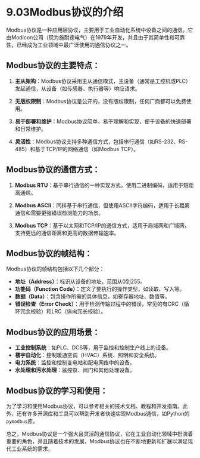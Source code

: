 # 9.03Modbus协议的介绍
Modbus协议是一种应用层协议，主要用于工业自动化系统中设备之间的通信。它由Modicon公司（现为施耐德电气）在1979年开发，并且由于其简单性和可靠性，已经成为工业领域中最广泛使用的通信协议之一。

## Modbus协议的主要特点：

1. **主从架构**：Modbus协议采用主从通信模式，主设备（通常是工控机或PLC）发起通信，从设备（如传感器、执行器等）响应请求。
    
2. **无版权限制**：Modbus协议是公开的，没有版权限制，任何厂商都可以免费使用。
    
3. **易于部署和维护**：Modbus协议简单，易于理解和实现，便于设备的快速部署和日常维护。
    
4. **灵活性**：Modbus协议支持多种通信方式，包括串行通信（如RS-232、RS-485）和基于TCP/IP的网络通信（如Modbus TCP）。
    

## Modbus协议的通信方式：

1. **Modbus RTU**：基于串行通信的一种实现方式，使用二进制编码，适用于短距离通信。
    
2. **Modbus ASCII**：同样基于串行通信，但使用ASCII字符编码，适用于长距离通信和需要更强错误检测能力的场景。
    
3. **Modbus TCP**：基于以太网和TCP/IP的通信方式，适用于局域网和广域网，支持更远的通信距离和更高的数据传输速率。
    

## Modbus协议的帧结构：

Modbus协议的帧结构包括以下几个部分：

- **地址（Address）**：标识从设备的地址，范围从0到255。
- **功能码（Function Code）**：定义了要执行的操作类型，如读取、写入等。
- **数据（Data）**：包含操作所需的具体信息，如寄存器地址、数值等。
- **错误检查（Error Check）**：用于检测传输过程中的错误，常见的有CRC（循环冗余校验）和LRC（纵向冗长校验）。

## Modbus协议的应用场景：

- **工业控制系统**：如PLC、DCS等，用于监控和控制生产线上的设备。
- **楼宇自动化**：控制暖通空调（HVAC）系统、照明和安全系统。
- **电力系统**：监控和控制变电站和配电网络中的设备。
- **水处理和污水处理**：监控泵、阀门和其他处理设备。

## Modbus协议的学习和使用：

为了学习和使用Modbus协议，可以参考相关的技术文档、教程和开发指南。此外，还有许多开源库和工具可以帮助开发者快速实现Modbus通信，如Python的`pymodbus`库。

总之，Modbus协议是一个强大且灵活的通信协议，它在工业自动化领域中扮演着重要的角色，并且随着技术的发展，Modbus协议也在不断地更新和扩展以满足现代工业系统的需求。